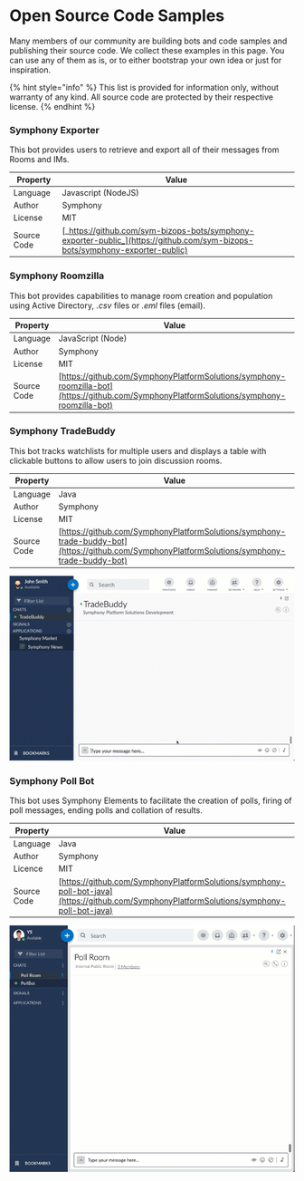 # Open Source Code Samples

Many members of our community are building bots and code samples and publishing their source code. We collect these examples in this page. You can use any of them as is, or to either bootstrap your own idea or just for inspiration.

{% hint style="info" %}
This list is provided for information only, without warranty of any kind. All source code are protected by their respective license.
{% endhint %}

### Symphony Exporter

This bot provides users to retrieve and export all of their messages from Rooms and IMs.

| Property    | Value                                                                                                                        |
| ----------- | ---------------------------------------------------------------------------------------------------------------------------- |
| Language    | Javascript (NodeJS)                                                                                                          |
| Author      | Symphony                                                                                                                     |
| License     | MIT                                                                                                                          |
| Source Code | [_https://github.com/sym-bizops-bots/symphony-exporter-public_](https://github.com/sym-bizops-bots/symphony-exporter-public) |

### Symphony Roomzilla

This bot provides capabilities to manage room creation and population using Active Directory, _.csv_ files or _.eml_ files (email).

| Property    | Value                                                                                                                                      |
| ----------- | ------------------------------------------------------------------------------------------------------------------------------------------ |
| Language    | JavaScript (Node)                                                                                                                          |
| Author      | Symphony                                                                                                                                   |
| License     | MIT                                                                                                                                        |
| Source Code | [https://github.com/SymphonyPlatformSolutions/symphony-roomzilla-bot](https://github.com/SymphonyPlatformSolutions/symphony-roomzilla-bot) |

### Symphony TradeBuddy

This bot tracks watchlists for multiple users and displays a table with clickable buttons to allow users to join discussion rooms.

| Property    | Value                                                                                                                                          |
| ----------- | ---------------------------------------------------------------------------------------------------------------------------------------------- |
| Language    | Java                                                                                                                                           |
| Author      | Symphony                                                                                                                                       |
| License     | MIT                                                                                                                                            |
| Source Code | [https://github.com/SymphonyPlatformSolutions/symphony-trade-buddy-bot](https://github.com/SymphonyPlatformSolutions/symphony-trade-buddy-bot) |

![](../.gitbook/assets/trade-buddy-bot.gif)

### Symphony Poll Bot

This bot uses Symphony Elements to facilitate the creation of polls, firing of poll messages, ending polls and collation of results.

| Property    | Value                                                                                                                                      |
| ----------- | ------------------------------------------------------------------------------------------------------------------------------------------ |
| Language    | Java                                                                                                                                       |
| Author      | Symphony                                                                                                                                   |
| Licence     | MIT                                                                                                                                        |
| Source Code | [https://github.com/SymphonyPlatformSolutions/symphony-poll-bot-java](https://github.com/SymphonyPlatformSolutions/symphony-poll-bot-java) |

![](../.gitbook/assets/poll-bot.gif)


